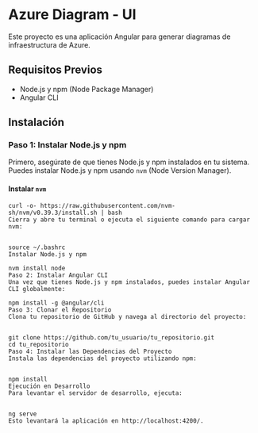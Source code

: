 # Azure Diagram - UI

Este proyecto es una aplicación Angular para generar diagramas de infraestructura de Azure.

## Requisitos Previos

- Node.js y npm (Node Package Manager)
- Angular CLI

## Instalación

### Paso 1: Instalar Node.js y npm

Primero, asegúrate de que tienes Node.js y npm instalados en tu sistema. Puedes instalar Node.js y npm usando `nvm` (Node Version Manager).

#### Instalar `nvm`

```
curl -o- https://raw.githubusercontent.com/nvm-sh/nvm/v0.39.3/install.sh | bash
Cierra y abre tu terminal o ejecuta el siguiente comando para cargar nvm:


source ~/.bashrc
Instalar Node.js y npm

nvm install node
Paso 2: Instalar Angular CLI
Una vez que tienes Node.js y npm instalados, puedes instalar Angular CLI globalmente:

npm install -g @angular/cli
Paso 3: Clonar el Repositorio
Clona tu repositorio de GitHub y navega al directorio del proyecto:


git clone https://github.com/tu_usuario/tu_repositorio.git
cd tu_repositorio
Paso 4: Instalar las Dependencias del Proyecto
Instala las dependencias del proyecto utilizando npm:


npm install
Ejecución en Desarrollo
Para levantar el servidor de desarrollo, ejecuta:


ng serve
Esto levantará la aplicación en http://localhost:4200/.
